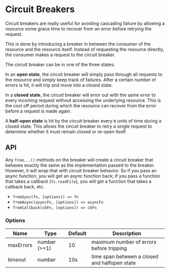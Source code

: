 # Circuit Breakers

Circuit breakers are really useful for avoiding cascading failure by allowing
a resource some grace time to recover from an error before retrying the request.

This is done by introducing a breaker in between the consumer of the
resource and the resource itself. Instead of requesting the resource directly,
the consumer makes a request to the circuit breaker.

The circuit breaker can be in one of the three states:

In an **open state**, the circuit breaker will simply pass through all requests to
the resource and simply keep track of failures. After a certain number of errors is
hit, it will trip and move into a closed state.

In a **closed state**, the circuit breaker will error out with the same error to
every incoming request without accessing the underlying resource. This is the cool
off period during which the resource can recover from the error before a request is
made again.

A **half-open state** is hit by the circuit breaker every `N` units of time during
a closed state. This allows the circuit breaker to retry a single request to determine
whether it must remain closed or re-open itself.

## API

Any `from...()` methods on the breaker will create a circuit breaker that behaves
exactly the same as the implementation passed to the breaker. However, it will wrap
that with circuit breaker behavior. So if you pass an async function, you will get
an async function back; if you pass a function that takes a callback (`fs.readFile`),
you will get a function that takes a callback back, etc.

 - `fromSync(fn, [options]) => fn`
 - `fromAsync(asyncFn, [options]) => asyncFn`
 - `fromCallback(cbFn, [options]) => cbFn`

### Options

| Name      | Type         | Default      | Description                                   |
|-----------|--------------|--------------|-----------------------------------------------|
| maxErrors | number (>=1) | 10           | maximum number of errors before tripping      |
| timeout   | number       | 10s          | time span between a closed and halfopen state |
